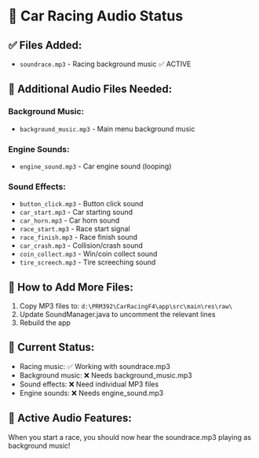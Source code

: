 # 🎵 Car Racing Audio Status

## ✅ Files Added:
- `soundrace.mp3` - Racing background music ✅ ACTIVE

## 🎼 Additional Audio Files Needed:

### Background Music:
- `background_music.mp3` - Main menu background music

### Engine Sounds:
- `engine_sound.mp3` - Car engine sound (looping)

### Sound Effects:
- `button_click.mp3` - Button click sound
- `car_start.mp3` - Car starting sound  
- `car_horn.mp3` - Car horn sound
- `race_start.mp3` - Race start signal
- `race_finish.mp3` - Race finish sound
- `car_crash.mp3` - Collision/crash sound
- `coin_collect.mp3` - Win/coin collect sound
- `tire_screech.mp3` - Tire screeching sound

## 🔧 How to Add More Files:

1. Copy MP3 files to: `d:\PRM392\CarRacingF4\app\src\main\res\raw\`
2. Update SoundManager.java to uncomment the relevant lines
3. Rebuild the app

## 🎯 Current Status:
- Racing music: ✅ Working with soundrace.mp3
- Background music: ❌ Needs background_music.mp3
- Sound effects: ❌ Need individual MP3 files
- Engine sounds: ❌ Needs engine_sound.mp3

## 🚗 Active Audio Features:
When you start a race, you should now hear the soundrace.mp3 playing as background music!